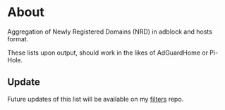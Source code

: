 # About 

Aggregation of Newly Registered Domains (NRD) in adblock and hosts format. 

These lists upon output, should work in the likes of AdGuardHome or Pi-Hole.

## Update

Future updates of this list will be available on my [filters](https://github.com/SystemJargon/filters) repo.

